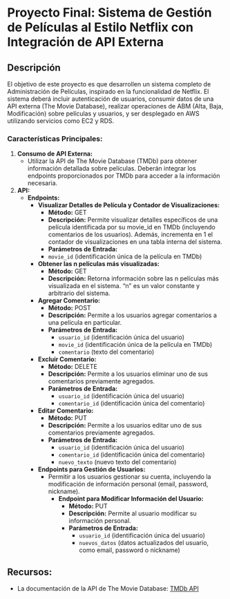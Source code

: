 # **Proyecto Final: Sistema de Gestión de Películas al Estilo Netflix con Integración de API Externa**

## **Descripción**

El objetivo de este proyecto es que desarrollen un sistema completo de Administración de Películas, inspirado en la funcionalidad de Netflix. El sistema deberá incluir autenticación de usuarios, consumir datos de una API externa (The Movie Database), realizar operaciones de ABM (Alta, Baja, Modificación) sobre películas y usuarios, y ser desplegado en AWS utilizando servicios como EC2 y RDS.

### **Características Principales:**

1. **Consumo de API Externa:**
    - Utilizar la API de The Movie Database (TMDb) para obtener información detallada sobre películas. Deberán integrar los endpoints proporcionados por TMDb para acceder a la información necesaria.
2. **API:**
    - **Endpoints:**
        - **Visualizar Detalles de Película y Contador de Visualizaciones:**
            - **Método:** GET
            - **Descripción:** Permite visualizar detalles específicos de una película identificada por su movie_id en TMDb (incluyendo comentarios de los usuarios). Además, incrementa en 1 el contador de visualizaciones en una tabla interna del sistema.
            - **Parámetros de Entrada:**
            - `movie_id` (identificación única de la película en TMDb)
        - **Obtener las n películas más visualizadas:**
            - **Método:** GET
            - **Descripción:** Retorna información sobre las n películas más visualizada en el sistema. “n” es un valor constante y arbitrario del sistema.
        - **Agregar Comentario:**
            - **Método:** POST
            - **Descripción:** Permite a los usuarios agregar comentarios a una película en particular.
            - **Parámetros de Entrada:**
                - `usuario_id` (identificación única del usuario)
                - `movie_id` (identificación única de la película en TMDb)
                - `comentario` (texto del comentario)
        - **Excluir Comentario:**
            - **Método:** DELETE
            - **Descripción:** Permite a los usuarios eliminar uno de sus comentarios previamente agregados.
            - **Parámetros de Entrada:**
                - `usuario_id` (identificación única del usuario)
                - `comentario_id` (identificación única del comentario)
        - **Editar Comentario:**
            - **Método:** PUT
            - **Descripción:** Permite a los usuarios editar uno de sus comentarios previamente agregados.
            - **Parámetros de Entrada:**
                - `usuario_id` (identificación única del usuario)
                - `comentario_id` (identificación única del comentario)
                - `nuevo_texto` (nuevo texto del comentario)
        - **Endpoints para Gestión de Usuarios:**
            - Permitir a los usuarios gestionar su cuenta, incluyendo la modificación de información personal (email, password, nickname).
                - **Endpoint para Modificar Información del Usuario:**
                    - **Método:** PUT
                    - **Descripción:** Permite al usuario modificar su información personal.
                    - **Parámetros de Entrada:**
                        - `usuario_id` (identificación única del usuario)
                        - `nuevos_datos` (datos actualizados del usuario, como email, password o nickname)


## **Recursos:**

- La documentación de la API de The Movie Database: [TMDb API](https://developer.themoviedb.org/docs/getting-started)